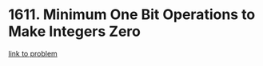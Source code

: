 # 1611. Minimum One Bit Operations to Make Integers Zero

[link to problem](https://leetcode.com/problems/minimum-one-bit-operations-to-make-integers-zero/)
